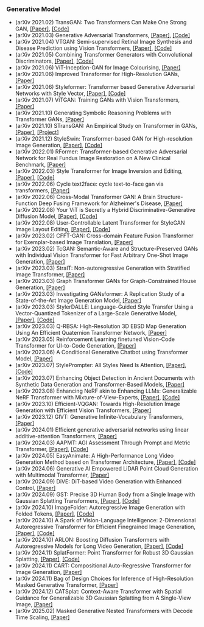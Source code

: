 ### Generative Model
- (arXiv 2021.02) TransGAN: Two Transformers Can Make One Strong GAN, [[Paper]](https://arxiv.org/pdf/2102.07074.pdf), [[Code]](https://github.com/VITA-Group/TransGAN)
- (arXiv 2021.03) Generative Adversarial Transformers, [[Paper]](https://arxiv.org/pdf/2103.01209.pdf), [[Code]](https://github.com/dorarad/gansformer)
- (arXiv 2021.04) VTGAN: Semi-supervised Retinal Image Synthesis and Disease Prediction using Vision Transformers, [[Paper]](https://arxiv.org/pdf/2104.06757.pdf), [[Code]](https://github.com/SharifAmit/VTGAN)
- (arXiv 2021.05) Combining Transformer Generators with Convolutional Discriminators, [[Paper]](https://arxiv.org/pdf/2105.10189.pdf), [[Code]](https://github.com/SharifAmit/VTGAN)
- (arXiv 2021.06) ViT-Inception-GAN for Image Colourising, [[Paper]](https://arxiv.org/pdf/2106.06321.pdf)
- (arXiv 2021.06) Improved Transformer for High-Resolution GANs, [[Paper]](https://arxiv.org/pdf/2106.07631.pdf)
- (arXiv 2021.06) Styleformer: Transformer based Generative Adversarial Networks with Style Vector, [[Paper]](https://arxiv.org/pdf/2106.07023.pdf), [[Code]](https://github.com/Jeeseung-Park/Styleformer)
- (arXiv 2021.07) ViTGAN: Training GANs with Vision Transformers, [[Paper]](https://arxiv.org/pdf/2107.04589.pdf)
- (arXiv 2021.10) Generating Symbolic Reasoning Problems with Transformer GANs, [[Paper]](https://arxiv.org/pdf/2110.10054.pdf)
- (arXiv 2021.10) STransGAN: An Empirical Study on Transformer in GANs, [[Paper]](https://arxiv.org/pdf/2110.13107.pdf), [[Project]](https://nbei.github.io/stransgan.html)
- (arXiv 2021.12) StyleSwin: Transformer-based GAN for High-resolution Image Generation, [[Paper]](https://arxiv.org/pdf/2112.10762.pdf), [[Code]](https://github.com/microsoft/StyleSwin)
- (arXiv 2022.01) RFormer: Transformer-based Generative Adversarial Network for Real Fundus Image Restoration on A New Clinical Benchmark, [[Paper]](https://arxiv.org/pdf/2201.00466.pdf)
- (arXiv 2022.03) Style Transformer for Image Inversion and Editing, [[Paper]](https://arxiv.org/pdf/2203.07932.pdf), [[Code]](https://github.com/sapphire497/style-transformer)
- (arXiv 2022.06) Cycle text2face: cycle text-to-face gan via transformers, [[Paper]](https://arxiv.org/pdf/2206.04503.pdf)
- (arXiv 2022.06) Cross-Modal Transformer GAN: A Brain Structure-Function Deep Fusing Framework for Alzheimer's Disease, [[Paper]](https://arxiv.org/pdf/2206.13393.pdf)
- (arXiv 2022.08) Your ViT is Secretly a Hybrid Discriminative-Generative Diffusion Model, [[Paper]](https://arxiv.org/pdf/2208.07791.pdf), [[Code]](https://github.com/sndnyang/Diffusion_ViT)
- (arXiv 2022.08) User-Controllable Latent Transformer for StyleGAN Image Layout Editing, [[Paper]](https://arxiv.org/pdf/2208.12408.pdf), [[Code]](http://www.cgg.cs.tsukuba.ac.jp/~endo/projects/UserControllableLT)
- (arXiv 2023.02) CFFT-GAN: Cross-domain Feature Fusion Transformer for Exemplar-based Image Translation, [[Paper]](https://arxiv.org/pdf/2302.01608.pdf)
- (arXiv 2023.02) TcGAN: Semantic-Aware and Structure-Preserved GANs with Individual Vision Transformer for Fast Arbitrary One-Shot Image Generation, [[Paper]](https://arxiv.org/pdf/2302.08047.pdf)
- (arXiv 2023.03) StraIT: Non-autoregressive Generation with Stratified Image Transformer, [[Paper]](https://arxiv.org/pdf/2303.00865.pdf)
- (arXiv 2023.03) Graph Transformer GANs for Graph-Constrained House Generation, [[Paper]](https://arxiv.org/pdf/2303.08225.pdf)
- (arXiv 2023.03) Investigating GANsformer: A Replication Study of a State-of-the-Art Image Generation Model, [[Paper]](https://arxiv.org/pdf/2303.08577.pdf)
- (arXiv 2023.03) StylerDALLE: Language-Guided Style Transfer Using a Vector-Quantized Tokenizer of a Large-Scale Generative Model, [[Paper]](https://arxiv.org/pdf/2303.09268.pdf), [[Code]](https://github.com/zipengxuc/StylerDALLE)
- (arXiv 2023.03) Q-RBSA: High-Resolution 3D EBSD Map Generation Using An Efficient Quaternion Transformer Network, [[Paper]](https://arxiv.org/pdf/2303.10722.pdf)
- (arXiv 2023.05) Reinforcement Learning finetuned Vision-Code Transformer for UI-to-Code Generation, [[Paper]](https://arxiv.org/pdf/2305.14637.pdf)
- (arXiv 2023.06) A Conditional Generative Chatbot using Transformer Model, [[Paper]](https://arxiv.org/pdf/2306.02074.pdf)
- (arXiv 2023.07) StylePrompter: All Styles Need Is Attention, [[Paper]](https://arxiv.org/pdf/2307.16151.pdf), [[Code]](https://github.com/I2-Multimedia-Lab/StylePrompter)
- (arXiv 2023.07) Enhancing Object Detection in Ancient Documents with Synthetic Data Generation and Transformer-Based Models, [[Paper]](https://arxiv.org/pdf/2307.16005.pdf)
- (arXiv 2023.08) Enhancing NeRF akin to Enhancing LLMs: Generalizable NeRF Transformer with Mixture-of-View-Experts, [[Paper]](https://arxiv.org/pdf/2308.11793.pdf), [[Code]](https://github.com/VITA-Group/GNT-MOVE)
- (arXiv 2023.10) Efficient-VQGAN: Towards High-Resolution Image Generation with Efficient Vision Transformers, [[Paper]](https://arxiv.org/pdf/2310.05400.pdf)
- (arXiv 2023.12) GIVT: Generative Infinite-Vocabulary Transformers, [[Paper]](https://arxiv.org/pdf/2312.02116.pdf)
- (arXiv 2024.01) Efficient generative adversarial networks using linear additive-attention Transformers, [[Paper]](https://arxiv.org/pdf/2401.09596.pdf)
- (arXiv 2024.03) AAPMT: AGI Assessment Through Prompt and Metric Transformer, [[Paper]](https://arxiv.org/pdf/2403.19101.pdf), [[Code]](https://github.com/huskydoge/CS3324-Digital-Image-Processing/tree/main/Assignment1)
- (arXiv 2024.05) EasyAnimate: A High-Performance Long Video Generation Method based on Transformer Architecture, [[Paper]](https://arxiv.org/pdf/2405.18991.pdf), [[Code]](https://github.com/aigc-apps/EasyAnimate)
- (arXiv 2024.06) Generative AI Empowered LiDAR Point Cloud Generation with Multimodal Transformer, [[Paper]](https://arxiv.org/pdf/2406.18542.pdf)
- (arXiv 2024.09) DiVE: DiT-based Video Generation with Enhanced Control, [[Paper]](https://arxiv.org/pdf/2409.01595.pdf)
- (arXiv 2024.09) GST: Precise 3D Human Body from a Single Image with Gaussian Splatting Transformers, [[Paper]](https://arxiv.org/pdf/2409.04196.pdf), [[Code]](https://github.com/prosperolo/GST)
- (arXiv 2024.10) ImageFolder: Autoregressive Image Generation with Folded Tokens, [[Paper]](https://arxiv.org/pdf/2410.01756.pdf), [[Code]](https://github.com/lxa9867/ImageFolder)
- (arXiv 2024.10) A Spark of Vision-Language Intelligence: 2-Dimensional Autoregressive Transformer for Efficient Finegrained Image Generation, [[Paper]](https://arxiv.org/pdf/2410.01912.pdf), [[Code]](https://github.com/chenllliang/DnD-Transformer)
- (arXiv 2024.10) ARLON: Boosting Diffusion Transformers with Autoregressive Models for Long Video Generation, [[Paper]](https://arxiv.org/pdf/2410.20502.pdf), [[Code]](https://arlont2v.github.io/)
- (arXiv 2024.11) SplatFormer: Point Transformer for Robust 3D Gaussian Splatting, [[Paper]](https://arxiv.org/pdf/2411.06390.pdf), [[Code]](https://github.com/ChenYutongTHU/SplatFormer)
- (arXiv 2024.11) CART: Compositional Auto-Regressive Transformer for Image Generation, [[Paper]](https://arxiv.org/pdf/2411.10180.pdf)
- (arXiv 2024.11) Bag of Design Choices for Inference of High-Resolution Masked Generative Transformer, [[Paper]](https://arxiv.org/pdf/2411.10781.pdf)
- (arXiv 2024.12) CATSplat: Context-Aware Transformer with Spatial Guidance for Generalizable 3D Gaussian Splatting from A Single-View Image, [[Paper]](https://arxiv.org/pdf/2412.12906.pdf)
- (arXiv 2025.02) Masked Generative Nested Transformers with Decode Time Scaling, [[Paper]](https://arxiv.org/pdf/2502.00382.pdf)
